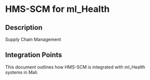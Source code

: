 # HMS-SCM for ml_Health

## Description

Supply Chain Management

## Integration Points

This document outlines how HMS-SCM is integrated with ml_Health systems in Mali.
